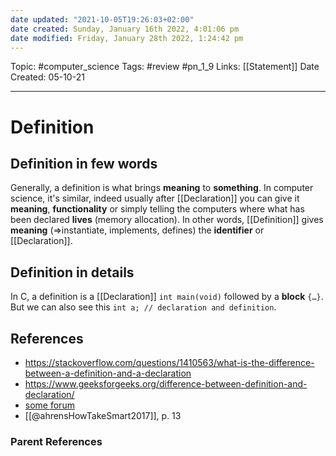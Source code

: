 ```yaml
---
date updated: "2021-10-05T19:26:03+02:00"
date created: Sunday, January 16th 2022, 4:01:06 pm
date modified: Friday, January 28th 2022, 1:24:42 pm
---
```


Topic: #computer_science
Tags: #review #pn_1_9
Links: [[Statement]]
Date Created: 05-10-21

---

# Definition

## Definition in few words

Generally, a definition is what brings **meaning** to **something**. In computer science, it's similar, indeed usually after [[Declaration]] you can give it **meaning**, **functionality** or simply telling the computers where what has been declared **lives** (memory allocation).
In other words, [[Definition]] gives **meaning** (=>instantiate, implements, defines) the **identifier** or [[Declaration]].

## Definition in details

In C, a definition is a [[Declaration]] `int main(void)` followed by a **block** `{…}`. But we can also see this `int a; // declaration and definition`.

## References

- <https://stackoverflow.com/questions/1410563/what-is-the-difference-between-a-definition-and-a-declaration>
- <https://www.geeksforgeeks.org/difference-between-definition-and-declaration/>
- [some forum](https://www.youth4work.com/Talent/C-Language/Forum/124425-what-is-the-difference-between-declaration-and-definition-of-a-variablefun?yFast=On#:~:text=For%20a%20variable%2C%20declaration%20means,the%20value%20of%20that%20variable.&text=01%20Jul-,declaration%20is%20giving%20a%20prototype%20like%20simply%20a%20name%20.,the%20meaning%20with%20the%20prototype)
- [[@ahrensHowTakeSmart2017]], p. 13

### Parent References
